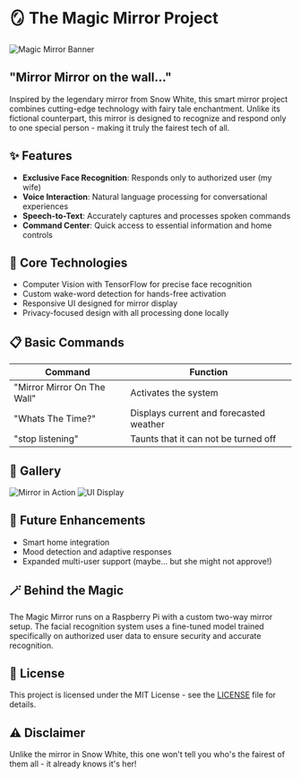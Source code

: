 # 🪞 The Magic Mirror Project

![Magic Mirror Banner](https://via.placeholder.com/800x200)

## "Mirror Mirror on the wall..."

Inspired by the legendary mirror from Snow White, this smart mirror project combines cutting-edge technology with fairy tale enchantment. Unlike its fictional counterpart, this mirror is designed to recognize and respond only to one special person - making it truly the fairest tech of all.

## ✨ Features

- **Exclusive Face Recognition**: Responds only to authorized user (my wife)
- **Voice Interaction**: Natural language processing for conversational experiences
- **Speech-to-Text**: Accurately captures and processes spoken commands
- **Command Center**: Quick access to essential information and home controls

## 🧠 Core Technologies

- Computer Vision with TensorFlow for precise face recognition
- Custom wake-word detection for hands-free activation
- Responsive UI designed for mirror display
- Privacy-focused design with all processing done locally

## 📋 Basic Commands

| Command | Function |
|---------|----------|
| "Mirror Mirror On The Wall" | Activates the system |
| "Whats The Time?" | Displays current and forecasted weather |
| "stop listening" | Taunts that it can not be turned off |

## 📸 Gallery

![Mirror in Action](https://via.placeholder.com/400x300)
![UI Display](https://via.placeholder.com/400x300)

## 🔮 Future Enhancements

- Smart home integration
- Mood detection and adaptive responses
- Expanded multi-user support (maybe... but she might not approve!)

## 🪄 Behind the Magic

The Magic Mirror runs on a Raspberry Pi with a custom two-way mirror setup. The facial recognition system uses a fine-tuned model trained specifically on authorized user data to ensure security and accurate recognition.

## 📜 License

This project is licensed under the MIT License - see the [LICENSE](LICENSE) file for details.

## ⚠️ Disclaimer

Unlike the mirror in Snow White, this one won't tell you who's the fairest of them all - it already knows it's her!
